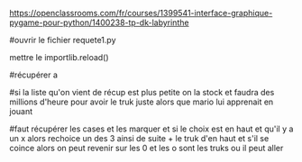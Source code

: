 https://openclassrooms.com/fr/courses/1399541-interface-graphique-pygame-pour-python/1400238-tp-dk-labyrinthe

#ouvrir le fichier requete1.py

mettre le importlib.reload()

#récupérer a

#si la liste qu'on vient de récup est plus petite on la stock et faudra des millions d'heure pour avoir le truk juste alors que mario lui apprenait en jouant

#faut récupérer les cases et les marquer et si le choix est en haut et qu'il y a un x alors  rechoice un des 3 ainsi de suite + le truk d'en haut et s'il se coince alors on peut revenir sur les 0 et les o sont les truks ou il peut aller

